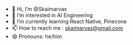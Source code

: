 - 👋 Hi, I’m @Skaimarvas
- 👀 I’m interested in AI Engineering
- 🌱 I’m currently learning React  Native, Pinecone
- 📫 How to reach me : skaimarvas@gmail.com
- 😄 Pronouns: he/him

<!---
Skaimarvas/Skaimarvas is a ✨ special ✨ repository because its `README.md` (this file) appears on your GitHub profile.
You can click the Preview link to take a look at your changes.
--->
